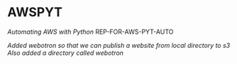 # AWSPYT
*Automating AWS with Python*
REP-FOR-AWS-PYT-AUTO

*Added webotron so that we can publish a website from local directory to s3*
*Also added a directory called webotron*
